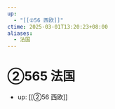 ```yaml
---
up:
  - "[[②56 西欧]]"
ctime: 2025-03-01T13:20:23+08:00
aliases:
  - 法国
---
```


# ②565 法国

- up: [[②56 西欧]]
